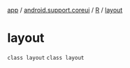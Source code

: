 [app](../../../index.md) / [android.support.coreui](../../index.md) / [R](../index.md) / [layout](.)

# layout

`class layout`
`class layout`